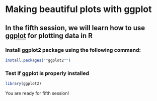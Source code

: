 Making beautiful plots with ggplot
==================================

In the fifth session, we will learn how to use [ggplot](https://ggplot2.tidyverse.org/) for plotting data in R
-------------------------------------------------------------------------------------

### Install ggplot2 package using the following command: 

```r
install.packages(""ggplot2"")
```

### Test if ggplot is properly installed 

```r
library(ggplot2)
```

You are ready for fifth session!
